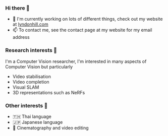 ### Hi there 👋

- 🚀 I'm currently working on lots of different things, check out my website at [lyndonhill.com](http://lyndonhill.com)
- 📫 To contact me, see the contact page at my website for my email address

### Research interests 🔭
I'm a Computer Vision researcher, I'm interested in many aspects of Computer Vision but particularly
- Video stabilisation
- Video completion
- Visual SLAM
- 3D representations such as NeRFs

### Other interests 🤔
- 🇹🇭 Thai language
- 🇯🇵 Japanese language
- 🎥 Cinematography and video editing

<!--
**mukoan/mukoan** is a ✨ _special_ ✨ repository because its `README.md` (this file) appears on your GitHub profile.

Here are some ideas to get you started:

- 🔭 I’m currently working on ...
- 🌱 I’m currently learning ...
- 👯 I’m looking to collaborate on ...
- 🤔 I’m looking for help with ...
- 💬 Ask me about ...
- 📫 How to reach me: ...
- 😄 Pronouns: ...
- ⚡ Fun fact: ...
-->
